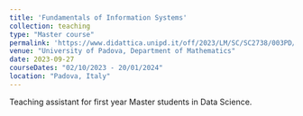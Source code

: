 ```yaml
---
title: 'Fundamentals of Information Systems'
collection: teaching
type: "Master course"
permalink: 'https://www.didattica.unipd.it/off/2023/LM/SC/SC2738/003PD/SCP7078720/N0'
venue: "University of Padova, Department of Mathematics"
date: 2023-09-27
courseDates: "02/10/2023 - 20/01/2024"
location: "Padova, Italy"
---
```

Teaching assistant for first year Master students in Data Science.
